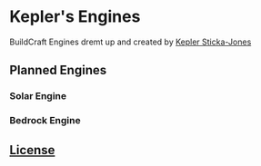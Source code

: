 Kepler's Engines
================

BuildCraft Engines dremt up and created by [Kepler Sticka-Jones](http://github.com/k2b6s9j)


## Planned Engines
### Solar Engine
### Bedrock Engine

## [License](https://github.com/k2b6s9j/Kepler-s-Engines/blob/master/LICENSE.md)

